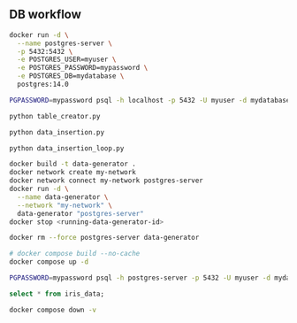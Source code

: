 

## DB workflow
  
```bash
docker run -d \
  --name postgres-server \
  -p 5432:5432 \
  -e POSTGRES_USER=myuser \
  -e POSTGRES_PASSWORD=mypassword \
  -e POSTGRES_DB=mydatabase \
  postgres:14.0
```

```bash
PGPASSWORD=mypassword psql -h localhost -p 5432 -U myuser -d mydatabase
```

```bash
python table_creator.py
```

```bash
python data_insertion.py
```

```bash
python data_insertion_loop.py
```

```bash
docker build -t data-generator .
docker network create my-network
docker network connect my-network postgres-server
docker run -d \
  --name data-generator \
  --network "my-network" \
  data-generator "postgres-server"
docker stop <running-data-generator-id>
```

```bash
docker rm --force postgres-server data-generator
```

```bash
# docker compose build --no-cache
docker compose up -d
```
```bash
PGPASSWORD=mypassword psql -h postgres-server -p 5432 -U myuser -d mydatabase

```
```sql
select * from iris_data;
```
```bash
docker compose down -v
```

